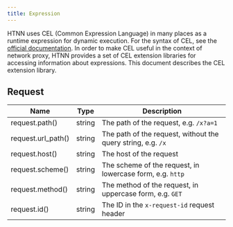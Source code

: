 ```yaml
---
title: Expression
---
```


HTNN uses CEL (Common Expression Language) in many places as a runtime expression for dynamic execution. For the syntax of CEL, see the [official documentation](https://github.com/google/cel-spec). In order to make CEL useful in the context of network proxy, HTNN provides a set of CEL extension libraries for accessing information about expressions. This document describes the CEL extension library.

## Request

| Name               | Type   | Description                                                  |
|--------------------|--------|--------------------------------------------------------------|
| request.path()     | string | The path of the request, e.g. `/x?a=1`                       |
| request.url_path() | string | The path of the request, without the query string, e.g. `/x` |
| request.host()     | string | The host of the request                                      |
| request.scheme()   | string | The scheme of the request, in lowercase form, e.g. `http`    |
| request.method()   | string | The method of the request, in uppercase form, e.g. `GET`     |
| request.id()       | string | The ID in the `x-request-id` request header                  |